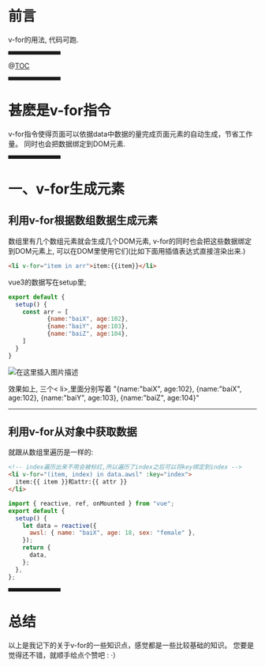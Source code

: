# 前言
v-for的用法, 代码可跑.
<hr style=" border:solid; width:100px; height:1px;" color=#000000 size=1">


@[TOC](文章目录)

<hr style=" border:solid; width:100px; height:1px;" color=#000000 size=1">

# 甚麽是v-for指令
v-for指令使得页面可以依据data中数据的量完成页面元素的自动生成，节省工作量。
同时也会把数据绑定到DOM元素.

<hr style=" border:solid; width:100px; height:1px;" color=#000000 size=1">

# 一、v-for生成元素
## 利用v-for根据数组数据生成元素
数组里有几个数组元素就会生成几个DOM元素, v-for的同时也会把这些数据绑定到DOM元素上,
可以在DOM里使用它们(比如下面用插值表达式直接渲染出来.)
```html
<li v-for="item in arr">item:{{item}}</li>
```

vue3的数据写在setup里;
```javascript
export default {
  setup() {
    const arr = [
           {name:"baiX", age:102},
           {name:"baiY", age:103},
           {name:"baiZ", age:104},  
    ]
  }
}
```
![在这里插入图片描述](https://img-blog.csdnimg.cn/0cd960b54a2b4b0aa83fb99279ab105d.png#pic_left)

效果如上, 三个< li>,里面分别写着 "{name:"baiX", age:102}, {name:"baiX", age:102}, {name:"baiY", age:103}, {name:"baiZ", age:104}"

---

## 利用v-for从对象中获取数据
就跟从数组里遍历是一样的:
```html
<!-- index遍历出来不用会被标红,所以遍历了index之后可以将key绑定到index -->
<li v-for="(item, index) in data.awsl" :key="index">
  item:{{ item }}和attr:{{ attr }}
</li>
```
```javascript
import { reactive, ref, onMounted } from "vue";
export default {
  setup() {
    let data = reactive({
      awsl: { name: "baiX", age: 18, sex: "female" },
    });
    return {
      data,
    };
  },
};
```
<hr style=" border:solid; width:100px; height:1px;" color=#000000 size=1">

# 总结
以上是我记下的关于v-for的一些知识点，感觉都是一些比较基础的知识。
您要是觉得还不错，就顺手给点个赞吧 : ·）
